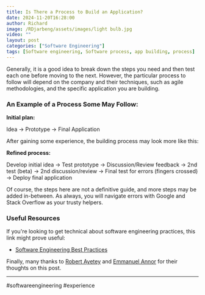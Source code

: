 ```yaml
---
title: Is There a Process to Build an Application?
date: 2024-11-20T16:28:00
author: Richard
image: /RDjarbeng/assets/images/light bulb.jpg
video: ""
layout: post
categories: ["Software Engineering"]
tags: [Software engineering, Software process, app building, process]
---
```

Generally, it is a good idea to break down the steps you need and then test each one before moving to the next. However, the particular process to follow will depend on the company and their techniques, such as agile methodologies, and the specific application you are building.

### An Example of a Process Some May Follow:

**Initial plan:**

Idea → Prototype → Final Application

After gaining some experience, the building process may look more like this:

**Refined process:**

Develop initial idea → Test prototype → Discussion/Review feedback → 2nd test (beta) → 2nd discussion/review → Final test for errors (fingers crossed) → Deploy final application

Of course, the steps here are not a definitive guide, and more steps may be added in-between. As always, you will navigate errors with Google and Stack Overflow as your trusty helpers.

### Useful Resources

If you're looking to get technical about software engineering practices, this link might prove useful:

- [Software Engineering Best Practices](https://www.stepsize.com/blog/software-engineering-best-practices)

Finally, many thanks to [Robert Ayetey](https://www.linkedin.com/in/robert-ayetey/) and [Emmanuel Annor](https://www.linkedin.com/in/yaw-annor/) for their thoughts on this post.

---

#softwareengineering #experience
